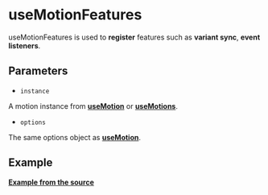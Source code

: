 # useMotionFeatures

useMotionFeatures is used to **register** features such as **variant sync**, **event listeners**.

## Parameters

- `instance`

A motion instance from [**useMotion**](/api/use-motion) or [**useMotions**](/api/use-motions).

- `options`

The same options object as [**useMotion**](/api/use-motion).

## Example

[**Example from the source**](https://github.com/vueuse/motion/blob/main/src/useMotion.ts#L53)
